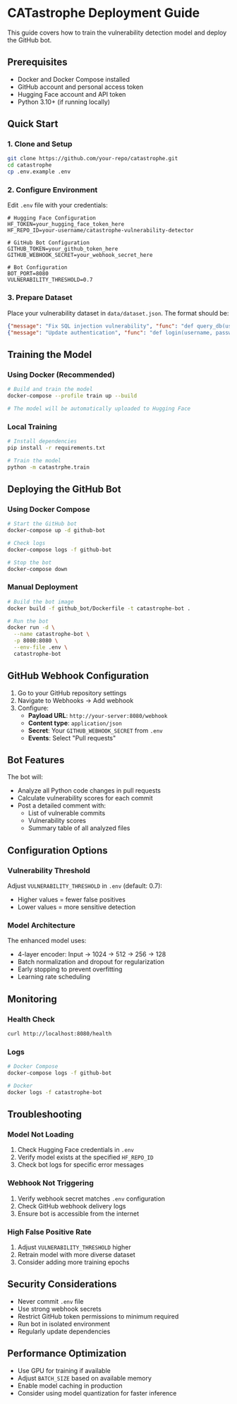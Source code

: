 # CATastrophe Deployment Guide

This guide covers how to train the vulnerability detection model and deploy the GitHub bot.

## Prerequisites

- Docker and Docker Compose installed
- GitHub account and personal access token
- Hugging Face account and API token
- Python 3.10+ (if running locally)

## Quick Start

### 1. Clone and Setup

```bash
git clone https://github.com/your-repo/catastrophe.git
cd catastrophe
cp .env.example .env
```

### 2. Configure Environment

Edit `.env` file with your credentials:

```env
# Hugging Face Configuration
HF_TOKEN=your_hugging_face_token_here
HF_REPO_ID=your-username/catastrophe-vulnerability-detector

# GitHub Bot Configuration
GITHUB_TOKEN=your_github_token_here
GITHUB_WEBHOOK_SECRET=your_webhook_secret_here

# Bot Configuration
BOT_PORT=8080
VULNERABILITY_THRESHOLD=0.7
```

### 3. Prepare Dataset

Place your vulnerability dataset in `data/dataset.json`. The format should be:

```json
{"message": "Fix SQL injection vulnerability", "func": "def query_db(user_input): cursor.execute(f'SELECT * FROM users WHERE id = {user_input}')"}
{"message": "Update authentication", "func": "def login(username, password): # vulnerable code here"}
```

## Training the Model

### Using Docker (Recommended)

```bash
# Build and train the model
docker-compose --profile train up --build

# The model will be automatically uploaded to Hugging Face
```

### Local Training

```bash
# Install dependencies
pip install -r requirements.txt

# Train the model
python -m catastrphe.train
```

## Deploying the GitHub Bot

### Using Docker Compose

```bash
# Start the GitHub bot
docker-compose up -d github-bot

# Check logs
docker-compose logs -f github-bot

# Stop the bot
docker-compose down
```

### Manual Deployment

```bash
# Build the bot image
docker build -f github_bot/Dockerfile -t catastrophe-bot .

# Run the bot
docker run -d \
  --name catastrophe-bot \
  -p 8080:8080 \
  --env-file .env \
  catastrophe-bot
```

## GitHub Webhook Configuration

1. Go to your GitHub repository settings
2. Navigate to Webhooks → Add webhook
3. Configure:
   - **Payload URL**: `http://your-server:8080/webhook`
   - **Content type**: `application/json`
   - **Secret**: Your `GITHUB_WEBHOOK_SECRET` from `.env`
   - **Events**: Select "Pull requests"

## Bot Features

The bot will:
- Analyze all Python code changes in pull requests
- Calculate vulnerability scores for each commit
- Post a detailed comment with:
  - List of vulnerable commits
  - Vulnerability scores
  - Summary table of all analyzed files

## Configuration Options

### Vulnerability Threshold

Adjust `VULNERABILITY_THRESHOLD` in `.env` (default: 0.7):
- Higher values = fewer false positives
- Lower values = more sensitive detection

### Model Architecture

The enhanced model uses:
- 4-layer encoder: Input → 1024 → 512 → 256 → 128
- Batch normalization and dropout for regularization
- Early stopping to prevent overfitting
- Learning rate scheduling

## Monitoring

### Health Check

```bash
curl http://localhost:8080/health
```

### Logs

```bash
# Docker Compose
docker-compose logs -f github-bot

# Docker
docker logs -f catastrophe-bot
```

## Troubleshooting

### Model Not Loading

1. Check Hugging Face credentials in `.env`
2. Verify model exists at the specified `HF_REPO_ID`
3. Check bot logs for specific error messages

### Webhook Not Triggering

1. Verify webhook secret matches `.env` configuration
2. Check GitHub webhook delivery logs
3. Ensure bot is accessible from the internet

### High False Positive Rate

1. Adjust `VULNERABILITY_THRESHOLD` higher
2. Retrain model with more diverse dataset
3. Consider adding more training epochs

## Security Considerations

- Never commit `.env` file
- Use strong webhook secrets
- Restrict GitHub token permissions to minimum required
- Run bot in isolated environment
- Regularly update dependencies

## Performance Optimization

- Use GPU for training if available
- Adjust `BATCH_SIZE` based on available memory
- Enable model caching in production
- Consider using model quantization for faster inference